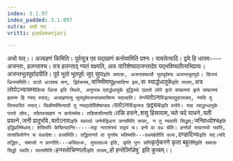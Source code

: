 ```yaml
---
index: 3.1.97
index_padded: 3.1.097
sutra: अचो यत्
vritti: padamanjari

---
```

अचो यत्।। अज्ग्रहणं किमिति। पूर्वसूत्र एव यद्ग्रहणं कर्त्तव्यमिति प्रश्नः। यावतेत्यादि। द्वये हि धातवः----अजन्ताः, हलन्ताश्च। तत्र हलन्ताद् ण्यतं वक्ष्यति, अतः पारिशेष्यादजन्तादेव यद्भविष्यतीत्यभिप्रायः।
अजन्तभूतपूर्वादपीति। पूर्व भूतो भूतपूर्वः सुप् सुपा` इति समासः, अजन्तश्चासौ भूतपूर्वश्च अजन्तभूतपूर्वः। दित्स्यं धित्स्यमिति। दाञो धाञश्च सन्, द्विर्वचनम्, `सनिमीमाघु` इत्यादिना इस, `सः स्यार्द्धधातुके` इति तत्वम्, `अत्र लोपोऽभ्यासम्य` दित्स धित्स इति स्थिते, अनुत्पन्न एवार्द्धधातुके बुद्धिस्थे एवातो लोपे कृते सम्प्रत्ययं कृते सम्प्रत्ययं हलन्त हि ण्यत् स्याद्; अज्ग्रहणात्तु भूतपूर्वमजन्तत्वमाश्रित्य यद्भवति। तेन `यतोऽनावः` इत्याद्युदात्तत्वम्, ण्यति तु तित्स्वरितं स्यात्। चिकीर्ष्यमित्यादौ तु ण्यद्यतोर्विशेषाभावः। `यतोऽनावः` इत्यत्र हि `द्व्यचः` इति वर्त्तते। यदा त्वाद्धन्धातुके परतो लोपः, तदैतदज्ग्रहणं न कर्तव्यमेव।
तकिशसीत्यादि। `तकि हसने`,`शसु हिसायाम्`,`चते चदे याचने`,`यती प्रयत्ने`,`जनी प्रादुर्भावे`,`यतोऽनावः` इति स्वरार्थ जनेर्यद्विधानं जन्यमिति रूपम्, न तु ण्यतापि सिद्धम्; `जनिवध्योश्च` इति वृद्धिप्रतिषेधात्। शसिमपि केचित्पठन्ति-----तद्वा नाराशंस्यं राद्व्यं च।
हनो वा वध चेति। हन्तेर्वा यत्प्रत्ययो भवति, तत्सन्नियोगेन च वधादेशः। वध्यमिति। तद्धितान्तो वा पुनरेष भविष्यति---वधमर्हतीति वध्यः, `दण्डादिभ्यः` इति यत्।यदि तद्धितः, समासो न प्राप्नोति---असिवध्यः, मुसलवध्य इति, कृति पुनः सति `कृर्तृकरणे कृता बहुलम्` इति समासः सिद्धो भवति। घात्यमिति। `हनस्तोचिण्णलोः` इति तत्वम्, `हो हन्तेर्ञ्णिन्नेषु` इति कुत्वम्।।